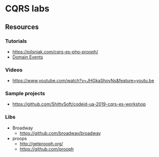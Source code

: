 # CQRS labs

## Resources

### Tutorials

* https://pilsniak.com/cqrs-es-php-prooph/
* [Domain Events](https://verraes.net/2014/11/domain-events/)

### Videos

* https://www.youtube.com/watch?v=JHGkaShoyNs&feature=youtu.be

### Sample projects

* https://github.com/ShittySoft/codeid-ua-2019-cqrs-es-workshop

### Libs

* Broadway
  * https://github.com/broadway/broadway
* proops
  * http://getprooph.org/
  * https://github.com/prooph

